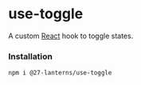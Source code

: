# use-toggle

A custom [React](https://react.dev) hook to toggle states.

### Installation

```console
npm i @27-lanterns/use-toggle
```
